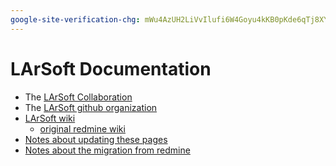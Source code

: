 ```yaml
---
google-site-verification-chg: mWu4AzUH2LiVvIlufi6W4Goyu4kKB0pKde6qTj8XYoU
---
```


# LArSoft Documentation


* The [LArSoft Collaboration](https://larsoft.org/)
* The [LArSoft github organization](https://github.com/LArSoft)
* [LArSoft wiki](LArSoftWiki/)  
   * [original redmine wiki](https://cdcvs.fnal.gov/redmine/projects/larsoft/wiki)
* [Notes about updating these pages](update_wiki)
* [Notes about the migration from redmine](https://github.com/LArSoft/laradmin/wiki/migration-notes.md)


